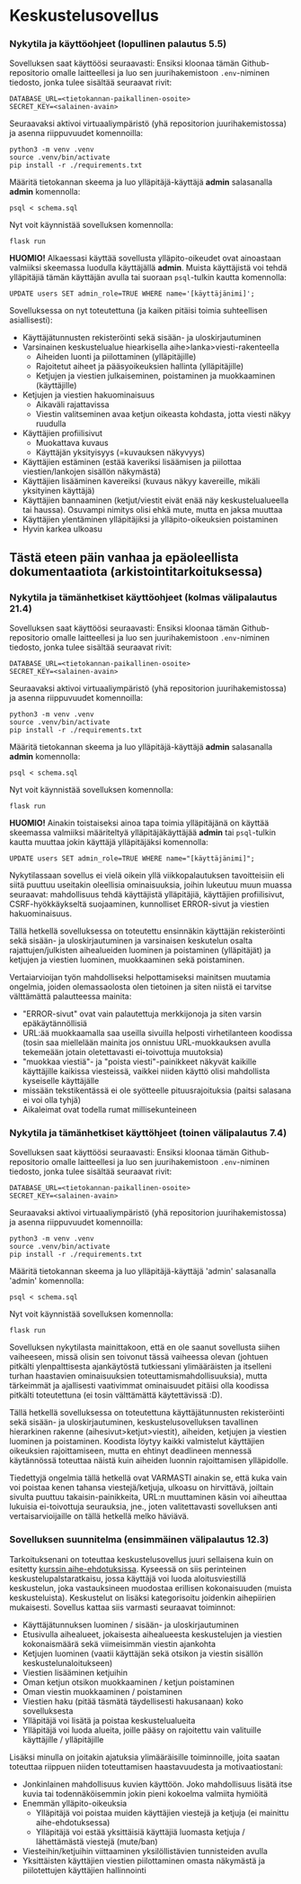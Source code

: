 # Keskustelusovellus

### Nykytila ja käyttöohjeet (lopullinen palautus 5.5)

Sovelluksen saat käyttöösi seuraavasti:
Ensiksi kloonaa tämän Github-repositorio omalle laitteellesi ja luo sen juurihakemistoon `.env`-niminen tiedosto, jonka tulee sisältää seuraavat rivit:
```
DATABASE_URL=<tietokannan-paikallinen-osoite>
SECRET_KEY=<salainen-avain>
```
Seuraavaksi aktivoi virtuaaliympäristö (yhä repositorion juurihakemistossa) ja asenna riippuvuudet komennoilla:
```
python3 -m venv .venv
source .venv/bin/activate
pip install -r ./requirements.txt
```
Määritä tietokannan skeema ja luo ylläpitäjä-käyttäjä **admin** salasanalla **admin** komennolla:
```
psql < schema.sql
```
Nyt voit käynnistää sovelluksen komennolla:
```
flask run
```

**HUOMIO!** Alkaessasi käyttää sovellusta ylläpito-oikeudet ovat ainoastaan valmiiksi skeemassa luodulla käyttäjällä **admin**. Muista käyttäjistä voi tehdä ylläpitäjiä tämän käyttäjän avulla tai suoraan `psql`-tulkin kautta komennolla:
```
UPDATE users SET admin_role=TRUE WHERE name='[käyttäjänimi]';
```

Sovelluksessa on nyt toteutettuna (ja kaiken pitäisi toimia suhteellisen asiallisesti):
- Käyttäjätunnusten rekisteröinti sekä sisään- ja uloskirjautuminen
- Varsinainen keskustelualue hiearkisella aihe>lanka>viesti-rakenteella
  - Aiheiden luonti ja piilottaminen (ylläpitäjille)
  - Rajoitetut aiheet ja pääsyoikeuksien hallinta (ylläpitäjille)
  - Ketjujen ja viestien julkaiseminen, poistaminen ja muokkaaminen (käyttäjille)
- Ketjujen ja viestien hakuominaisuus
  - Aikaväli rajattavissa
  - Viestin valitseminen avaa ketjun oikeasta kohdasta, jotta viesti näkyy ruudulla
- Käyttäjien profiilisivut
  - Muokattava kuvaus
  - Käyttäjän yksityisyys (=kuvauksen näkyvyys)
- Käyttäjien estäminen (estää kaveriksi lisäämisen ja piilottaa viestien/lankojen sisällön näkymästä)
- Käyttäjien lisääminen kavereiksi (kuvaus näkyy kavereille, mikäli yksityinen käyttäjä)
- Käyttäjien bannaaminen (ketjut/viestit eivät enää näy keskustelualueella tai haussa). Osuvampi nimitys olisi ehkä mute, mutta en jaksa muuttaa
- Käyttäjien ylentäminen ylläpitäjiksi ja ylläpito-oikeuksien poistaminen
- Hyvin karkea ulkoasu

## Tästä eteen päin vanhaa ja epäoleellista dokumentaatiota (arkistointitarkoituksessa)

### Nykytila ja tämänhetkiset käyttöohjeet (kolmas välipalautus 21.4)

Sovelluksen saat käyttöösi seuraavasti:
Ensiksi kloonaa tämän Github-repositorio omalle laitteellesi ja luo sen juurihakemistoon `.env`-niminen tiedosto, jonka tulee sisältää seuraavat rivit:
```
DATABASE_URL=<tietokannan-paikallinen-osoite>
SECRET_KEY=<salainen-avain>
```
Seuraavaksi aktivoi virtuaaliympäristö (yhä repositorion juurihakemistossa) ja asenna riippuvuudet komennoilla:
```
python3 -m venv .venv
source .venv/bin/activate
pip install -r ./requirements.txt
```
Määritä tietokannan skeema ja luo ylläpitäjä-käyttäjä **admin** salasanalla **admin** komennolla:
```
psql < schema.sql
```
Nyt voit käynnistää sovelluksen komennolla:
```
flask run
```

**HUOMIO!** Ainakin toistaiseksi ainoa tapa toimia ylläpitäjänä on käyttää skeemassa valmiiksi määriteltyä ylläpitäjäkäyttäjää **admin** tai `psql`-tulkin kautta muuttaa jokin käyttäjä ylläpitäjäksi komennolla:
```
UPDATE users SET admin_role=TRUE WHERE name="[käyttäjänimi]";
```

Nykytilassaan sovellus ei vielä oikein yllä viikkopalautuksen tavoitteisiin eli siitä puuttuu useitakin oleellisia ominaisuuksia, joihin lukeutuu muun muassa seuraavat: mahdollisuus tehdä käyttäjistä ylläpitäjiä, käyttäjien profiilisivut, CSRF-hyökkäykseltä suojaaminen, kunnolliset ERROR-sivut ja viestien hakuominaisuus.

Tällä hetkellä sovelluksessa on toteutettu ensinnäkin käyttäjän rekisteröinti sekä sisään- ja uloskirjautuminen ja varsinaisen keskutelun osalta rajattujen/julkisten aihealueiden luominen ja poistaminen (ylläpitäjät) ja ketjujen ja viestien luominen, muokkaaminen sekä poistaminen.

Vertaiarvioijan työn mahdolliseksi helpottamiseksi mainitsen muutamia ongelmia, joiden olemassaolosta olen tietoinen ja siten niistä ei tarvitse välttämättä palautteessa mainita:
- "ERROR-sivut" ovat vain palautettuja merkkijonoja ja siten varsin epäkäytännöllisiä
- URL:ää muokkaamalla saa useilla sivuilla helposti virhetilanteen koodissa (tosin saa miellelään mainita jos onnistuu URL-muokkauksen avulla tekemeään jotain oletettavasti ei-toivottuja muutoksia)
- "muokkaa viestiä"- ja "poista viesti"-painikkeet näkyvät kaikille käyttäjille kaikissa viesteissä, vaikkei niiden käyttö olisi mahdollista kyseiselle käyttäjälle
- missään tekstikentässä ei ole syötteelle pituusrajoituksia (paitsi salasana ei voi olla tyhjä)
- Aikaleimat ovat todella rumat millisekunteineen

### Nykytila ja tämänhetkiset käyttöhjeet (toinen välipalautus 7.4)

Sovelluksen saat käyttöösi seuraavasti:
Ensiksi kloonaa tämän Github-repositorio omalle laitteellesi ja luo sen juurihakemistoon `.env`-niminen tiedosto, jonka tulee sisältää seuraavat rivit:
```
DATABASE_URL=<tietokannan-paikallinen-osoite>
SECRET_KEY=<salainen-avain>
```
Seuraavaksi aktivoi virtuaaliympäristö (yhä repositorion juurihakemistossa) ja asenna riippuvuudet komennoilla:
```
python3 -m venv .venv
source .venv/bin/activate
pip install -r ./requirements.txt
```
Määritä tietokannan skeema ja luo ylläpitäjä-käyttäjä 'admin' salasanalla 'admin' komennolla:
```
psql < schema.sql
```
Nyt voit käynnistää sovelluksen komennolla:
```
flask run
```
Sovelluksen nykytilasta mainittakoon, että en ole saanut sovellusta siihen vaiheeseen, missä olisin sen toivonut tässä vaiheessa olevan (johtuen pitkälti ylenpalttisesta ajankäytöstä tutkiessani ylimääräisten ja itselleni turhan haastavien ominaisuuksien toteuttamismahdollisuuksia), mutta tärkeimmät ja ajallisesti vaativimmat ominaisuudet pitäisi olla koodissa pitkälti toteutettuna (ei tosin välttämättä käytettävissä :D).

Tällä hetkellä sovelluksessa on toteutettuna käyttäjätunnusten rekisteröinti sekä sisään- ja uloskirjautuminen, keskustelusovelluksen tavallinen hierarkinen rakenne (aihesivut>ketjut>viestit), aiheiden, ketjujen ja viestien luominen ja poistaminen. Koodista löytyy kaikki valmistelut käyttäjien oikeuksien rajoittamiseen, mutta en ehtinyt deadlineen mennessä käytännössä toteuttaa näistä kuin aiheiden luonnin rajoittamisen ylläpidolle.

Tiedettyjä ongelmia tällä hetkellä ovat VARMASTI ainakin se, että kuka vain voi poistaa kenen tahansa viestejä/ketjuja, ulkoasu on hirvittävä, joiltain sivulta puuttuu takaisin-painikkeita, URL:n muuttaminen käsin voi aiheuttaa lukuisia ei-toivottuja seurauksia, jne., joten valitettavasti sovelluksen anti vertaisarvioijaille on tällä hetkellä melko häviävä.

### Sovelluksen suunnitelma (ensimmäinen välipalautus 12.3)

Tarkoituksenani on toteuttaa keskustelusovellus juuri sellaisena kuin on esitetty [kurssin aihe-ehdotuksissa](https://hy-tsoha.github.io/materiaali/aiheen_valinta/). Kyseessä on siis perinteinen keskustelupalstaratkaisu, jossa käyttäjä voi luoda aloitusviestillä keskustelun, joka vastauksineen muodostaa erillisen kokonaisuuden (muista keskusteluista). Keskustelut on lisäksi kategorisoitu joidenkin aihepiirien mukaisesti.
Sovellus kattaa siis varmasti seuraavat toiminnot:
- Käyttäjätunnuksen luominen / sisään- ja uloskirjautuminen
- Etusivulla aihealueet, jokaisesta aihealueesta keskustelujen ja viestien kokonaismäärä sekä viimeisimmän viestin ajankohta
- Ketjujen luominen (vaatii käyttäjän sekä otsikon ja viestin sisällön keskustelunaloitukseen)
- Viestien lisääminen ketjuihin
- Oman ketjun otsikon muokkaaminen / ketjun poistaminen
- Oman viestin muokkaaminen / poistaminen
- Viestien haku (pitää täsmätä täydellisesti hakusanaan) koko sovelluksesta
- Ylläpitäjä voi lisätä ja poistaa keskustelualueita
- Ylläpitäjä voi luoda alueita, joille pääsy on rajoitettu vain valituille käyttäjille / ylläpitäjille

Lisäksi minulla on joitakin ajatuksia ylimääräisille toiminnoille, joita saatan toteuttaa riippuen niiden toteuttamisen haastavuudesta ja motivaatiostani:
- Jonkinlainen mahdollisuus kuvien käyttöön. Joko mahdollisuus lisätä itse kuvia tai todennäköisemmin jokin pieni kokoelma valmiita hymiöitä
- Enemmän ylläpito-oikeuksia
  - Ylläpitäjä voi poistaa muiden käyttäjien viestejä ja ketjuja (ei mainittu aihe-ehdotuksessa)
  - Ylläpitäjä voi estää yksittäisiä käyttäjiä luomasta ketjuja / lähettämästä viestejä (mute/ban)
- Viesteihin/ketjuihin viittaaminen yksilöllistävien tunnisteiden avulla
- Yksittäisten käyttäjien viestien piilottaminen omasta näkymästä ja piilotettujen käyttäjien hallinnointi